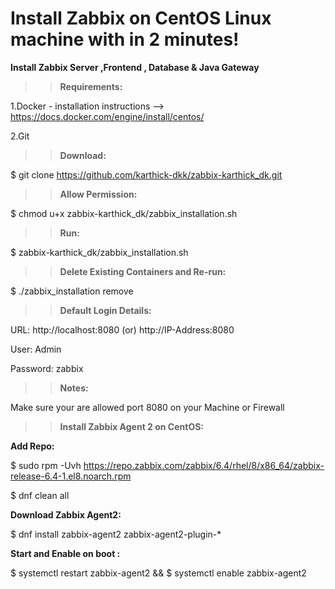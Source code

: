 # Install Zabbix on CentOS Linux machine with in 2 minutes!

**Install Zabbix Server ,Frontend , Database & Java Gateway**
>>**Requirements:**

1.Docker - installation instructions --> https://docs.docker.com/engine/install/centos/

2.Git

>>**Download:**

$ git clone https://github.com/karthick-dkk/zabbix-karthick_dk.git

>>**Allow Permission:**

$ chmod u+x  zabbix-karthick_dk/zabbix_installation.sh

>>**Run:**

$ zabbix-karthick_dk/zabbix_installation.sh

>>**Delete Existing Containers and Re-run:**

$ ./zabbix_installation remove

>>**Default Login Details:**

URL: http://localhost:8080         (or)          http://IP-Address:8080

User: Admin
  
Password: zabbix

>>**Notes:**

  Make sure your are allowed port 8080 on your Machine or Firewall

>>**Install Zabbix Agent 2 on CentOS:**

**Add Repo:**

$ sudo rpm -Uvh https://repo.zabbix.com/zabbix/6.4/rhel/8/x86_64/zabbix-release-6.4-1.el8.noarch.rpm

$ dnf clean all

**Download Zabbix Agent2:**

$ dnf install zabbix-agent2 zabbix-agent2-plugin-*
 
**Start and Enable on boot :**

$ systemctl restart zabbix-agent2 && 
$ systemctl enable zabbix-agent2


